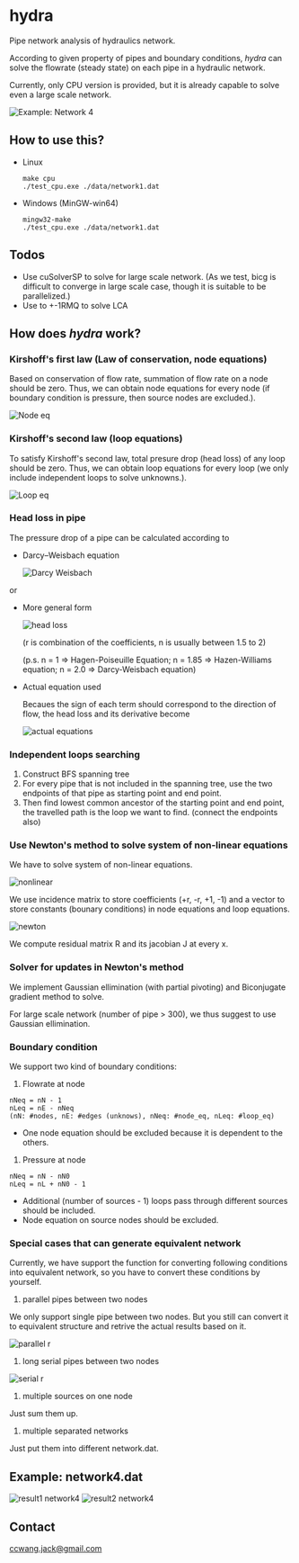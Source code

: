 # hydra
Pipe network analysis of hydraulics network.

According to given property of pipes and boundary conditions, *hydra* can solve the flowrate (steady state) on each pipe in a hydraulic network.

Currently, only CPU version is provided, but it is already capable to solve even a large scale network.

![Example: Network 4](./media/network4.svg)<!-- <img src="./media/network4.svg">-->

## How to use this?

* Linux
  ```
  make cpu
  ./test_cpu.exe ./data/network1.dat
  ```

* Windows (MinGW-win64)
  ```
  mingw32-make
  ./test_cpu.exe ./data/network1.dat
  ```

## Todos

* Use cuSolverSP to solve for large scale network.
(As we test, bicg is difficult to converge in large scale case, though it is suitable to be parallelized.)
* Use to +-1RMQ to solve LCA
<!-- http://pisces.ck.tp.edu.tw/~peng/index.php?action=showfile&file=f7537af28d86211a044c1272bb486da856ac08862 -->

## How does *hydra* work?

### Kirshoff's first law (Law of conservation, node equations)

Based on conservation of flow rate, summation of flow rate on a node should be zero.
Thus, we can obtain node equations for every node (if boundary condition is pressure, then source nodes are excluded.).

![Node eq](./media/node_eq.svg) <!--<img src="./media/node_eq.svg">-->

### Kirshoff's second law (loop equations)

To satisfy Kirshoff's second law, total presure drop (head loss) of any loop should be zero.
Thus, we can obtain loop equations for every loop (we only include independent loops to solve unknowns.).

![Loop eq](./media/loop_eq.svg) <!--<img src="./media/loop_eq.svg">-->

### Head loss in pipe

The pressure drop of a pipe can be calculated according to 

* Darcy–Weisbach equation

  ![Darcy Weisbach](./media/darcy_weisbach.svg) <!--<img src="./media/darcy_weisbach.svg">-->

or

* More general form 

  ![head loss](./media/head_loss.svg) <!--<img src="./media/head_loss.svg">-->

  (r is combination of the coefficients, n is usually between 1.5 to 2)

  (p.s. n = 1 => Hagen-Poiseuille Equation; n = 1.85 => Hazen-Williams equation; n = 2.0 => Darcy-Weisbach equation)

* Actual equation used

  Becaues the sign of each term should correspond to the direction of flow, the head loss and its derivative become

  ![actual equations](./media/actual_eq.svg) <!--<img src="./media/actual_eq.svg"-->

### Independent loops searching

1. Construct BFS spanning tree
1. For every pipe that is not included in the spanning tree, use the two endpoints of that pipe as starting point and end point.
1. Then find lowest common ancestor of the starting point and end point, the travelled path is the loop we want to find. (connect the endpoints also)

### Use Newton's method to solve system of non-linear equations

We have to solve system of non-linear equations.

![nonlinear](./media/nonlinear.svg) <!--<img src="./media/nonlinear.svg">-->

We use incidence matrix to store coefficients (+r, -r, +1, -1) and a vector to store constants (bounary conditions) in node equations and loop equations.

![newton](./media/newton.svg)<!--<img src="./media/newton.svg">-->

We compute residual matrix R and its jacobian J at every x.

### Solver for updates in Newton's method

We implement Gaussian ellimination (with partial pivoting) and Biconjugate gradient method to solve.

For large scale network (number of pipe > 300), we thus suggest to use Gaussian ellimination.

### Boundary condition

We support two kind of boundary conditions:

1. Flowrate at node
  ```
  nNeq = nN - 1
  nLeq = nE - nNeq
  (nN: #nodes, nE: #edges (unknows), nNeq: #node_eq, nLeq: #loop_eq)
  ```
  * One node equation should be excluded because it is dependent to the others.

1. Pressure at node

  ```
  nNeq = nN - nN0
  nLeq = nL + nN0 - 1
  ```
  * Additional (number of sources - 1) loops pass through different sources should be included.
  * Node equation on source nodes should be excluded.

### Special cases that can generate equivalent network

Currently, we have support the function for converting following conditions into equivalent network,
so you have to convert these conditions by yourself.

1. parallel pipes between two nodes

  We only support single pipe between two nodes.
  But you still can convert it to equivalent structure and retrive the actual results based on it.
  
  ![parallel r](./media/parallel_r.svg) <!--<img src="./media/parallel_r.svg">-->

1. long serial pipes between two nodes

  ![serial r](./media/serial_r.svg) <!--<img src="./media/serial_r.svg">-->

1. multiple sources on one node

  Just sum them up.
  
1. multiple separated networks

  Just put them into different network.dat.
  
## Example: network4.dat

![result1 network4](./media/result1_network4.png) <!--<img src="./media/result1_network4.png">-->
![result2 network4](./media/result2_network4.png) <!--<img src="./media/result2_network4.png">-->

## Contact

ccwang.jack@gmail.com
